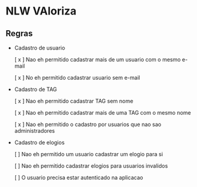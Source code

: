 # NLW VAloriza

## Regras

- Cadastro de usuario

  [ x ] Nao eh permitido cadastrar mais de um usuario com o mesmo e-mail
  
  [ x ] No eh permitido cadastrar usuario sem e-mail


- Cadastro de TAG

  [ x ] Nao eh permitido cadastrar TAG sem nome

  [ x ] Nao eh permitido cadastrar mais de uma TAG com o mesmo nome
  
  
  [ x ] Nao eh permitido o cadastro por usuarios que nao sao administradores
  

- Cadastro de elogios

  [ ] Nao eh permitido um usuario cadastrar um elogio para si

  [ ] Nao eh permitido cadastrar elogios para usuarios invalidos

  [ ] O usuario precisa estar autenticado na aplicacao